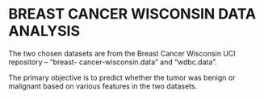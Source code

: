 # BREAST CANCER WISCONSIN DATA ANALYSIS

The two chosen datasets are from the Breast Cancer Wisconsin UCI repository – “breast-
cancer-wisconsin.data” and “wdbc.data”.

The primary objective is to predict whether the tumor was benign or malignant based
on various features in the two datasets.


